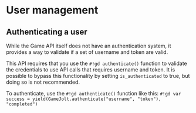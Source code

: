 # User management

## Authenticating a user
While the Game API itself does not have an authentication system, it provides a way to validate if a set of username and token are valid.

This API requires that you use the `#!gd authenticate()` function to validate the credentials to use API calls that requires username and token. It is possible to bypass this functionality by setting `is_authenticated` to true, but doing so is not recommended.

To authenticate, use the `#!gd authenticate()` function like this: `#!gd var success = yield(GameJolt.authenticate("username", "token"), "completed")`
